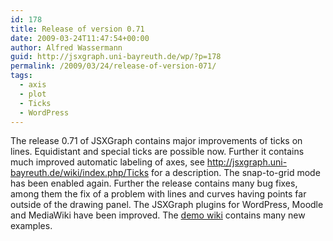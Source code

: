 ```yaml
---
id: 178
title: Release of version 0.71
date: 2009-03-24T11:47:54+00:00
author: Alfred Wassermann
guid: http://jsxgraph.uni-bayreuth.de/wp/?p=178
permalink: /2009/03/24/release-of-version-071/
tags:
  - axis
  - plot
  - Ticks
  - WordPress
---
```

The release 0.71 of JSXGraph contains major improvements of ticks on lines. Equidistant and special ticks are possible now. Further it contains much improved automatic labeling of axes, see <http://jsxgraph.uni-bayreuth.de/wiki/index.php/Ticks> for a description. The snap-to-grid mode has been enabled again. Further the release contains many bug fixes, among them the fix of a problem with lines and curves having points far outside of the drawing panel. The JSXGraph plugins for WordPress, Moodle and MediaWiki have been improved. The [demo wiki](http://jsxgraph.uni-bayreuth.de/wiki/index.php/Category:Examples) contains many new examples.